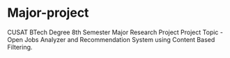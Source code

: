 # Major-project
CUSAT BTech Degree 8th Semester Major Research Project
Project Topic - Open Jobs Analyzer and Recommendation System using Content Based Filtering.
